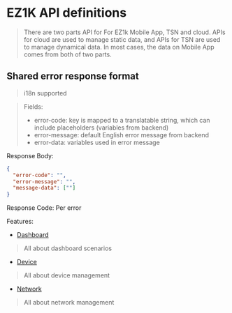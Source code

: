 # EZ1K API definitions

> There are two parts API for For EZ1k Mobile App, TSN and cloud. APIs for cloud are used to manage static data, and APIs for TSN are used to manage  dynamical data. In most cases, the data on Mobile App comes from both of two parts.

## Shared error response format
> i18n supported

> Fields:
> * error-code: key is mapped to a translatable string, which can include placeholders (variables from backend)
> * error-message: default English error message from backend
> * error-data: variables used in error message

Response Body:

```json
{
  "error-code": "",
  "error-message": "",
  "message-data": [""]
}
```
Response Code: Per error

Features:

- [Dashboard](./features/dashboard.md)
> All about dashboard scenarios

- [Device](./features/devices.md)
> All about device management

- [Network](./features/networks.md)
> All about network management
